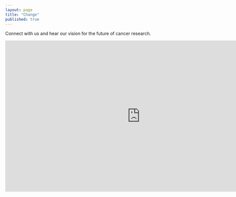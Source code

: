 ```yaml
---
layout: page
title: "Change"
published: true
---
```


Connect with us and hear our vision for the future of cancer research.

<iframe width="854" height="480" src="https://www.youtube.com/embed/wYp9BdVqmSw" frameborder="0" allowfullscreen></iframe>

